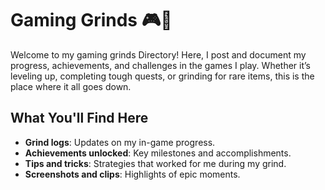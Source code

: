 # Gaming Grinds 🎮💪

Welcome to my gaming grinds Directory! Here, I post and document my progress, achievements, and challenges in the games I play. Whether it’s leveling up, completing tough quests, or grinding for rare items, this is the place where it all goes down.

## What You'll Find Here
- **Grind logs**: Updates on my in-game progress.
- **Achievements unlocked**: Key milestones and accomplishments.
- **Tips and tricks**: Strategies that worked for me during my grind.
- **Screenshots and clips**: Highlights of epic moments.
